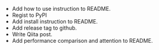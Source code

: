 - Add how to use instruction to README.
- Regist to PyPI
- Add install instruction to README.
- Add release tag to github.
- Write Qiita post.
- Add performance comparison and attention to README.